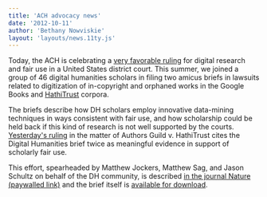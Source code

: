 ```yaml
---
title: 'ACH advocacy news'
date: '2012-10-11'
author: 'Bethany Nowviskie'
layout: 'layouts/news.11ty.js'
---
```

Today, the ACH is celebrating a [very favorable ruling](http://arstechnica.com/tech-policy/2012/10/court-rules-book-scanning-is-fair-use-suggesting-google-books-victory/) for digital research and fair use in a United States district court. This summer, we joined a group of 46 digital humanities scholars in filing two amicus briefs in lawsuits related to digitization of in-copyright and orphaned works in the Google Books and [HathiTrust](http://www.hathitrust.org/) corpora.

The briefs describe how DH scholars employ innovative data-mining techniques in ways consistent with fair use, and how scholarship could be held back if this kind of research is not well supported by the courts. [Yesterday's ruling](http://www.scribd.com/doc/109647049/HathiTrust-Opinion) in the matter of Authors Guild v. HathiTrust cites the Digital Humanities brief twice as meaningful evidence in support of scholarly fair use.

This effort, spearheaded by Matthew Jockers, Matthew Sag, and Jason Schultz on behalf of the DH community, is described [in the journal Nature (paywalled link)](http://www.nature.com/nature/journal/v490/n7418/full/490029a.html) and the brief itself is [available for download](http://papers.ssrn.com/sol3/papers.cfm?abstract_id=2102542).
